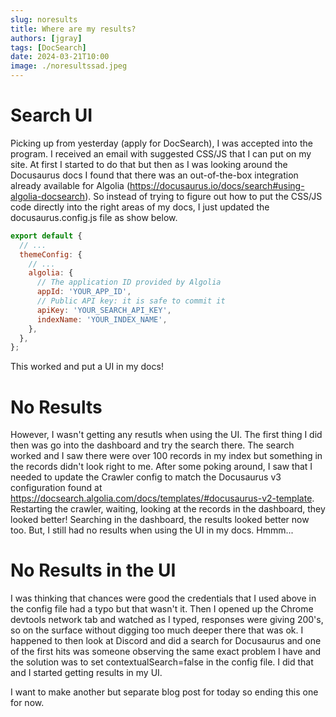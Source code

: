 ```yaml
---
slug: noresults
title: Where are my results?
authors: [jgray]
tags: [DocSearch]
date: 2024-03-21T10:00
image: ./noresultssad.jpeg
---
```


# Search UI

Picking up from yesterday (apply for DocSearch), I was accepted into the program. I received an email with suggested CSS/JS that I can put on my site. At first I started to do that but then as I was looking around the Docusaurus docs I found that there was an out-of-the-box integration already available for Algolia (https://docusaurus.io/docs/search#using-algolia-docsearch). So instead of trying to figure out how to put the CSS/JS code directly into the right areas of my docs, I just updated the docusaurus.config.js file as show below.

<!--truncate-->

```js title=""
export default {
  // ...
  themeConfig: {
    // ...
    algolia: {
      // The application ID provided by Algolia
      appId: 'YOUR_APP_ID',
      // Public API key: it is safe to commit it
      apiKey: 'YOUR_SEARCH_API_KEY',
      indexName: 'YOUR_INDEX_NAME',
    },
  },
};
```

This worked and put a UI in my docs!

# No Results

However, I wasn't getting any resutls when using the UI. The first thing I did then was go into the dashboard and try the search there. The search worked and I saw there were over 100 records in my index but something in the records didn't look right to me. After some poking around, I saw that I needed to update the Crawler config to match the Docusaurus v3 configuration found at https://docsearch.algolia.com/docs/templates/#docusaurus-v2-template. Restarting the crawler, waiting, looking at the records in the dashboard, they looked better! Searching in the dashboard, the results looked better now too. But, I still had no results when using the UI in my docs. Hmmm...

# No Results in the UI

I was thinking that chances were good the credentials that I used above in the config file had a typo but that wasn't it. Then I opened up the Chrome devtools network tab and watched as I typed, responses were giving 200's, so on the surface without digging too much deeper there that was ok. I happened to then look at Discord and did a search for Docusaurus and one of the first hits was someone observing the same exact problem I have and the solution was to set contextualSearch=false in the config file. I did that and I started getting results in my UI.

I want to make another but separate blog post for today so ending this one for now.